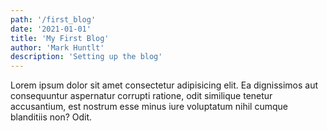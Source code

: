 ```yaml
---
path: '/first_blog'
date: '2021-01-01'
title: 'My First Blog'
author: 'Mark Huntlt'
description: 'Setting up the blog'
---
```


Lorem ipsum dolor sit amet consectetur adipisicing elit. Ea dignissimos
aut consequuntur aspernatur corrupti ratione, odit similique tenetur
accusantium, est nostrum esse minus iure voluptatum nihil cumque
blanditiis non? Odit.